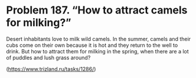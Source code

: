 # Problem 187. “How to attract camels for milking?”

Desert inhabitants love to milk wild camels. In the summer, camels and their cubs come on their own because it is hot and they return to the well to drink. But how to attract them for milking in the spring, when there are a lot of puddles and lush grass around?

(https://www.trizland.ru/tasks/1286/)